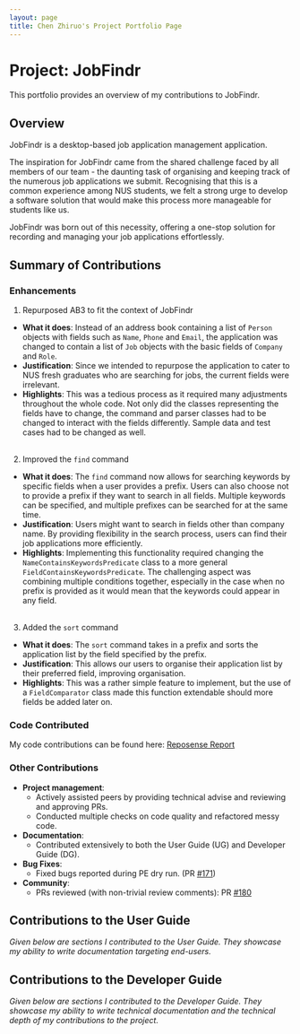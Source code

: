 ```yaml
---
layout: page
title: Chen Zhiruo's Project Portfolio Page
---
```

# Project: JobFindr

This portfolio provides an overview of my contributions to JobFindr.

## Overview
JobFindr is a desktop-based job application management application.

The inspiration for JobFindr came from the shared challenge faced by all members of our team - the daunting task of organising and keeping track of the numerous job applications we submit. Recognising that this is a common experience among NUS students, we felt a strong urge to develop a software solution that would make this process more manageable for students like us.

JobFindr was born out of this necessity, offering a one-stop solution for recording and managing your job applications effortlessly.

## Summary of Contributions

### Enhancements

1. Repurposed AB3 to fit the context of JobFindr
  * **What it does**: Instead of an address book containing a list of `Person` objects with fields such as `Name`, `Phone`
    and `Email`, the application was changed to contain a list of `Job` objects with the basic fields of `Company` and
    `Role`.
  * **Justification**: Since we intended to repurpose the application to cater to NUS fresh graduates who are searching
    for jobs, the current fields were irrelevant.
  * **Highlights**: This was a tedious process as it required many adjustments throughout the whole code. Not only did the
    classes representing the fields have to change, the command and parser classes had to be changed to interact with
    the fields differently. Sample data and test cases had to be changed as well.
    <br><br>
2. Improved the `find` command
  * **What it does**: The `find` command now allows for searching keywords by specific fields when a user provides a
    prefix. Users can also choose not to provide a prefix if they want to search in all fields. Multiple keywords can
    be specified, and multiple prefixes can be searched for at the same time.
  * **Justification**: Users might want to search in fields other than company name. By providing flexibility in the
    search process, users can find their job applications more efficiently.
  * **Highlights**: Implementing this functionality required changing the `NameContainsKeywordsPredicate` class to a
    more general `FieldContainsKeywordsPredicate`. The challenging aspect was combining multiple conditions together,
    especially in the case when no prefix is provided as it would mean that the keywords could appear in any field.
    <br><br>
3. Added the `sort` command
  * **What it does**: The `sort` command takes in a prefix and sorts the application list by the field specified by
    the prefix.
  * **Justification**: This allows our users to organise their application list by their preferred field, improving
    organisation.
  * **Highlights**: This was a rather simple feature to implement, but the use of a `FieldComparator` class made this
    function extendable should more fields be added later on.

### Code Contributed
My code contributions can be found here: [Reposense Report](https://nus-cs2103-ay2324s1.github.io/tp-dashboard/?search=JeremyYong128&sort=groupTitle&sortWithin=title&timeframe=commit&mergegroup=&groupSelect=groupByRepos&breakdown=true&checkedFileTypes=docs~functional-code~test-code&since=2023-09-22)

### Other Contributions
* **Project management**:
  * Actively assisted peers by providing technical advise and reviewing and approving PRs.
  * Conducted multiple checks on code quality and refactored messy code.
* **Documentation**:
  * Contributed extensively to both the User Guide (UG) and Developer Guide (DG).
* **Bug Fixes**:
  * Fixed bugs reported during PE dry run. (PR [#171](https://github.com/AY2324S1-CS2103T-W12-3/tp/pull/171))
* **Community**:
  * PRs reviewed (with non-trivial review comments): PR [#180](https://github.com/AY2324S1-CS2103T-W12-3/tp/pull/180)

## Contributions to the User Guide
*Given below are sections I contributed to the User Guide. They showcase my ability to write documentation targeting
end-users.*

## Contributions to the Developer Guide
*Given below are sections I contributed to the Developer Guide. They showcase my ability to write technical
documentation and the technical depth of my contributions to the project.*
